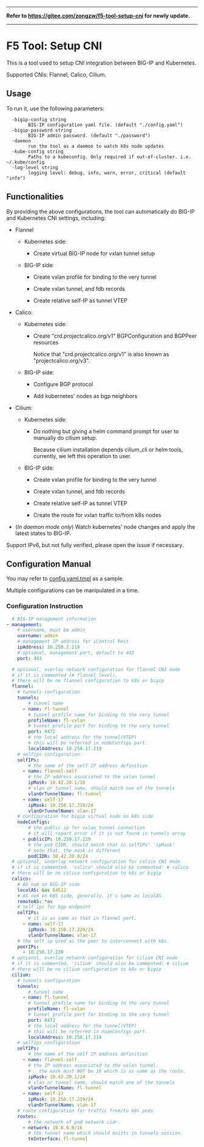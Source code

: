 **********

**Refer to https://gitee.com/zongzw/f5-tool-setup-cni for newly update.**

**********


# F5 Tool: Setup CNI

This is a tool used to setup CNI integration between BIG-IP and Kubernetes.

Supported CNIs: Flannel, Calico, Cilium.

## Usage

To run it, use the following parameters:

```
  -bigip-config string
        BIG-IP configuration yaml file. (default "./config.yaml")
  -bigip-password string
        BIG-IP admin password. (default "./password")
  -daemon
        run the tool as a daemon to watch k8s node updates
  -kube-config string
        Paths to a kubeconfig. Only required if out-of-cluster. i.e. ~/.kube/config
  -log-level string
        logging level: debug, info, warn, error, critical (default "info")
```

## Functionalities

By providing the above configurations, the tool can automatically do BIG-IP and Kubernetes CNI settings, including:

* Flannel


  * Kubernetes side:

    * Create virtual BIG-IP node for vxlan tunnel setup

  * BIG-IP side:

    * Create vxlan profile for binding to the very tunnel

    * Create vxlan tunnel, and fdb records

    * Create relative self-IP as tunnel VTEP

* Calico:

  * Kubernetes side:

    * Create "crd.projectcalico.org/v1" BGPConfiguration and BGPPeer resources

      Notice that "crd.projectcalico.org/v1" is also known as "projectcalico.org/v3".

  * BIG-IP side:

    * Configure BGP protocol

    * Add kubernetes' nodes as bgp neighbors

* Cilium:

  * Kubernetes side:

    * Do nothing but giving a helm command prompt for user to manually do cilium setup.

      Because cilium installation depends cilium_cli or helm tools, currently, we left this operation to user.

  * BIG-IP side:

    * Create vxlan profile for binding to the very tunnel

    * Create vxlan tunnel, and fdb records

    * Create relative self-IP as tunnel VTEP

    * Create the route for vxlan traffic to/from k8s nodes

* (*In daemon mode only*) Watch kubernetes' node changes and apply the latest states to BIG-IP.

Support IPv6, but not fully verified, please open the issue if necessary.

## Configuration Manual

You may refer to [config.yaml.tmpl](./configs/config.yaml.tmpl) as a sample.

Multiple configurations can be manipulated in a time.

### Configuration Instruction

```yaml
  # BIG-IP management information
- management:
    # username, must be admin
    username: admin
    # management IP address for iControl Rest
    ipAddress: 10.250.2.219
    # optional, management port, default to 443
    port: 443

  # optional, overlay network configuration for flannel CNI mode
  # if it is commented (# flannel level), 
  # there will be no flannel configuration to k8s or bigip
  flannel:
    # tunnels configuration
    tunnels:
        # tunnel name
      - name: fl-tunnel
        # tunnel profile name for binding to the very tunnel
        profileName: fl-vxlan
        # tunnel profile port for binding to the very tunnel
        port: 8472
        # the local address for the tunnel(VTEP)
        # this will be referred in nodeConfigs part.
        localAddress: 10.250.17.219
    # selfips configuration
    selfIPs:
        # the name of the self IP address definition
      - name: flannel-self
        # the IP address associated to the vxlan tunnel
        ipMask: 10.42.20.1/16
        # vlan or tunnel name, should match one of the tunnels
        vlanOrTunnelName: fl-tunnel
      - name: self-17
        ipMask: 10.250.17.219/24
        vlanOrTunnelName: vlan-17
    # configuration for bigip virtual node on k8s side
    nodeConfigs:
        # the public ip for vxlan tunnel connection
        # it will report error if it is not found in tunnels array
      - publicIP: 10.250.17.219
        # the pod CIDR, should match that in selfIPs' 'ipMask'
        # note that, the mask is different
        podCIDR: 10.42.20.0/24
  # optional, underlay network configuration for calico CNI mode
  # if it is commented, 'calico' should also be commented: # calico
  # there will be no calico configuration to k8s or bigip
  calico:
    # AS num on BIG-IP side
    localAS: &as 64512
    # AS num on K8S side, generally, it's same as localAS
    remoteAS: *as
    # self ips for bgp endpoint
    selfIPs:
        # it is as same as that in flannel port.
      - name: self-17
        ipMask: 10.250.17.220/24
        vlanOrTunnelName: vlan-17
    # the self ip used as the peer to interconnect with k8s.
    peerIPs:
      - 10.250.17.220
  # optional, overlay network configuration for cilium CNI mode
  # if it is commented, 'cilium' should also be commented: # cilium
  # there will be no cilium configuration to k8s or bigip
  cilium:
    # tunnels configuration
    tunnels:
        # tunnel name
      - name: fl-tunnel
        # tunnel profile name for binding to the very tunnel
        profileName: fl-vxlan
        # tunnel profile port for binding to the very tunnel
        port: 8472
        # the local address for the tunnel(VTEP)
        # this will be referred in nodeConfigs part.
        localAddress: 10.250.17.219
    # selfips configuration
    selfIPs:
        # the name of the self IP address definition
      - name: flannel-self
        # the IP address associated to the vxlan tunnel.
        #   the mask must NOT be 16 which is as same as the route.
        ipMask: 10.42.20.1/24
        # vlan or tunnel name, should match one of the tunnels
        vlanOrTunnelName: fl-tunnel
      - name: self-17
        ipMask: 10.250.17.219/24
        vlanOrTunnelName: vlan-17
    # route configuration for traffic from/to k8s pods
    routes:
        # the network of pod network cidr.
      - network: 10.0.0.0/16
        # the tunnel name which should exists in tunnels session.
        tmInterface: fl-tunnel
```
